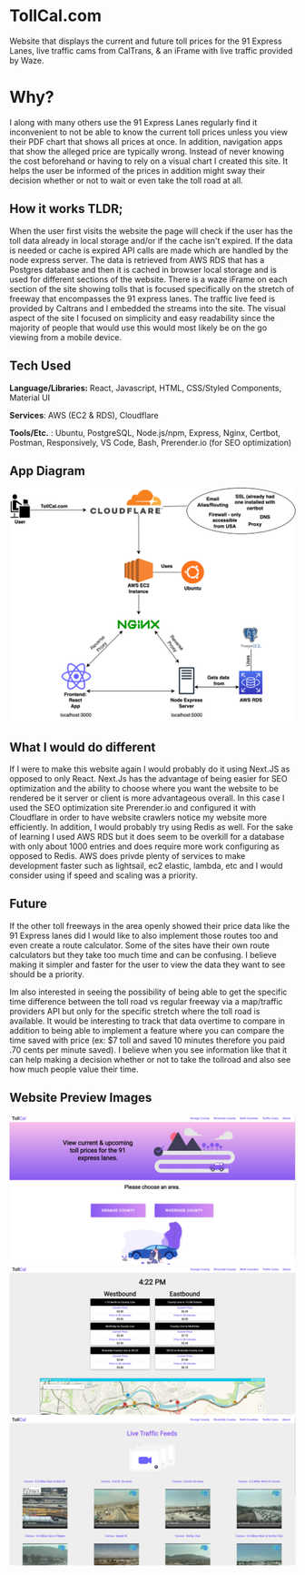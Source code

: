 # TollCal.com
Website that displays the current and future toll prices for the 91 Express Lanes, live traffic cams from CalTrans, & an iFrame with live traffic provided by Waze.

# Why?

I along with many others use the 91 Express Lanes regularly find it inconvenient to not be able to know the current toll prices unless you view their PDF chart that shows all prices at once. In addition, navigation apps that show the alleged price are typically wrong. Instead of never knowing the cost beforehand or having to rely on a visual chart I created this site. It helps the user be informed of the prices in addition might sway their decision whether or not to wait or even take the toll road at all.

## How it works TLDR;

When the user first visits the website the page will check if the user has the toll data already in local storage and/or if the cache isn't expired. If the data is needed or cache is expired API calls are made which are handled by the node express server. The data is retrieved from AWS RDS that has a Postgres database and then it is cached in browser local storage and is used for different sections of the website. There is a waze iFrame on each section of the site showing tolls that is focused specifically on the stretch of freeway that encompasses the 91 express lanes. The traffic live feed is provided by Caltrans and I embedded the streams into the site. The visual aspect of the site I focused on simplicity and easy readability since the majority of people that would use this would most likely be on the go viewing from a mobile device. 

## Tech Used

**Language/Libraries:** React, Javascript, HTML, CSS/Styled Components, Material UI

**Services**: AWS (EC2 & RDS), Cloudflare

**Tools/Etc.** : Ubuntu, PostgreSQL, Node.js/npm, Express, Nginx, Certbot, Postman, Responsively, VS Code, Bash, Prerender.io (for SEO optimization)


## App Diagram
![Network Diagram](https://github.com/jcvargas1/tollcal/blob/master/preview_images/diagram.png)

## What I would do different

If I were to make this website again I would probably do it using Next.JS as opposed to only React. Next.Js has the advantage of being easier for SEO optimization and the ability to choose where you want the website to be rendered be it server or client is more advantageous overall. In this case I used the SEO optimization site Prerender.io and configured it with Cloudflare in order to have website crawlers notice my website more efficiently. In addition, I would probably try using Redis as well. For the sake of learning I used AWS RDS but it does seem to be overkill for a database with only about 1000 entries and does require more work configuring as opposed to Redis. AWS does privde plenty of services to make development faster such as lightsail, ec2 elastic, lambda, etc and I would consider using if speed and scaling was a priority.

## Future 

If the other toll freeways in the area openly showed their price data like the 91 Express lanes did I would like to also implement those routes too and even create a route calculator. Some of the sites have their own route calculators but they take too much time and can be confusing. I believe making it simpler and faster for the user to view the data they want to see should be a priority. 

Im also interested in seeing the possibility of being able to get the specific time difference between the toll road vs regular freeway via a map/traffic providers API but only for the specific stretch where the toll road is available. It would be interesting to track that data overtime to compare in addition to being able to implement a feature where you can compare the time saved with price (ex: $7 toll and saved 10 minutes therefore you paid .70 cents per minute saved). I believe when you see information like that it can help making a decision whether or not to take the tollroad and also see how much people value their time.

## Website Preview Images
![Home Page](https://github.com/jcvargas1/tollcal/blob/master/preview_images/tollcal_preview.PNG)
![Both Toll Page](https://github.com/jcvargas1/tollcal/blob/master/preview_images/tolls_preview.PNG)
![Live Cams](https://github.com/jcvargas1/tollcal/blob/master/preview_images/livecam_preview.PNG)

